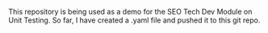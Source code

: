 This repository is being used as a demo for the SEO Tech Dev Module on Unit Testing.
So far, I have created a .yaml file and pushed it to this git repo.
